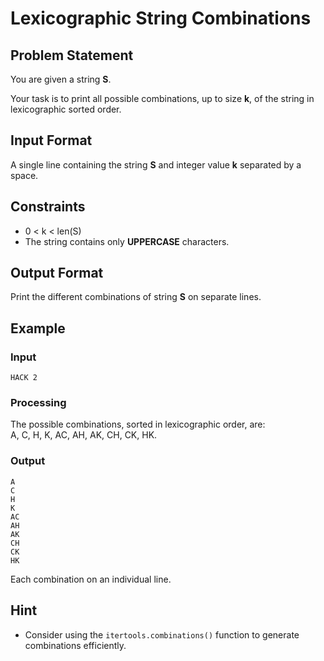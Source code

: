 # Lexicographic String Combinations

## Problem Statement  
You are given a string **S**.  

Your task is to print all possible combinations, up to size **k**, of the string in lexicographic sorted order.

## Input Format  
A single line containing the string **S** and integer value **k** separated by a space.

## Constraints  
- 0 < k < len(S)   
- The string contains only **UPPERCASE** characters.

## Output Format  
Print the different combinations of string **S** on separate lines.

## Example  

### Input  
```
HACK 2
```

### Processing  
The possible combinations, sorted in lexicographic order, are:  
A, C, H, K, AC, AH, AK, CH, CK, HK.

### Output
```
A
C
H
K
AC
AH
AK
CH
CK
HK
```

Each combination on an individual line.

## Hint  
- Consider using the `itertools.combinations()` function to generate combinations efficiently.

